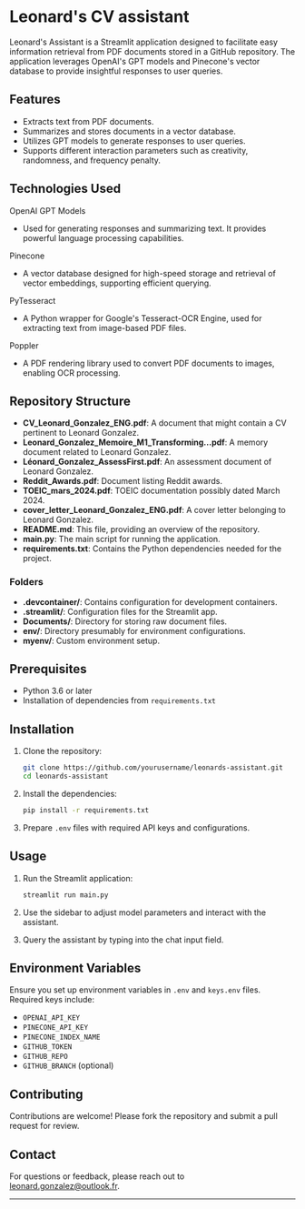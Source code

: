 # Leonard's CV assistant

Leonard's Assistant is a Streamlit application designed to facilitate easy information retrieval from PDF documents stored in a GitHub repository. The application leverages OpenAI's GPT models and Pinecone's vector database to provide insightful responses to user queries.

## Features

- Extracts text from PDF documents.
- Summarizes and stores documents in a vector database.
- Utilizes GPT models to generate responses to user queries.
- Supports different interaction parameters such as creativity, randomness, and frequency penalty.

## Technologies Used

OpenAI GPT Models
- Used for generating responses and summarizing text. It provides powerful language processing capabilities.

Pinecone
- A vector database designed for high-speed storage and retrieval of vector embeddings, supporting efficient querying.

PyTesseract
- A Python wrapper for Google's Tesseract-OCR Engine, used for extracting text from image-based PDF files.

Poppler
- A PDF rendering library used to convert PDF documents to images, enabling OCR processing.

## Repository Structure

- **CV_Leonard_Gonzalez_ENG.pdf**: A document that might contain a CV pertinent to Leonard Gonzalez.
- **Leonard_Gonzalez_Memoire_M1_Transforming...pdf**: A memory document related to Leonard Gonzalez.
- **Léonard_Gonzalez_AssessFirst.pdf**: An assessment document of Leonard Gonzalez.
- **Reddit_Awards.pdf**: Document listing Reddit awards.
- **TOEIC_mars_2024.pdf**: TOEIC documentation possibly dated March 2024.
- **cover_letter_Leonard_Gonzalez_ENG.pdf**: A cover letter belonging to Leonard Gonzalez.
- **README.md**: This file, providing an overview of the repository.
- **main.py**: The main script for running the application.
- **requirements.txt**: Contains the Python dependencies needed for the project.

### Folders

- **.devcontainer/**: Contains configuration for development containers.
- **.streamlit/**: Configuration files for the Streamlit app.
- **Documents/**: Directory for storing raw document files.
- **env/**: Directory presumably for environment configurations.
- **myenv/**: Custom environment setup.

## Prerequisites

- Python 3.6 or later
- Installation of dependencies from `requirements.txt`

## Installation

1. Clone the repository:
    ```bash
    git clone https://github.com/yourusername/leonards-assistant.git
    cd leonards-assistant
    ```

2. Install the dependencies:
    ```bash
    pip install -r requirements.txt
    ```

3. Prepare `.env` files with required API keys and configurations.

## Usage

1. Run the Streamlit application:
    ```bash
    streamlit run main.py
    ```

2. Use the sidebar to adjust model parameters and interact with the assistant.

3. Query the assistant by typing into the chat input field.

## Environment Variables

Ensure you set up environment variables in `.env` and `keys.env` files. Required keys include:

- `OPENAI_API_KEY`
- `PINECONE_API_KEY`
- `PINECONE_INDEX_NAME`
- `GITHUB_TOKEN`
- `GITHUB_REPO`
- `GITHUB_BRANCH` (optional)

## Contributing

Contributions are welcome! Please fork the repository and submit a pull request for review.


## Contact

For questions or feedback, please reach out to [leonard.gonzalez@outlook.fr](mailto:leonard.gonzalez@outlook.fr).

---
